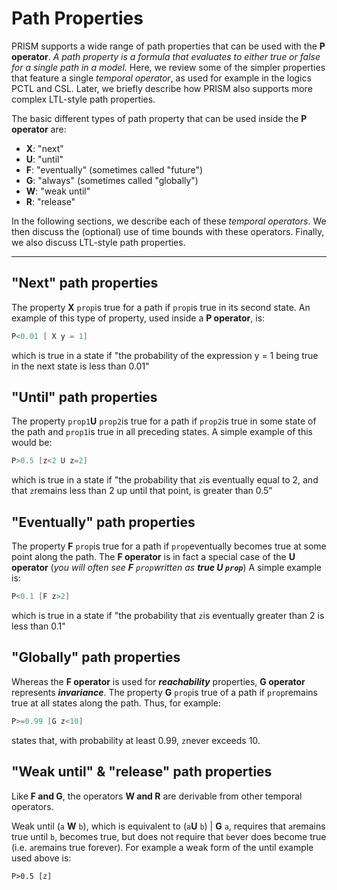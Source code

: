 # Path Properties

PRISM supports a wide range of path properties that can be used with the **P operator**. *A path property is a formula that evaluates to either true or false for a single path in a model.* Here, we review some of the simpler properties that feature a single *temporal operator*, as used for example in the logics PCTL and CSL. Later, we briefly describe how PRISM also supports more complex LTL-style path properties.

The basic different types of path property that can be used inside the **P operator** are:

- **X**: "next"
- **U**: "until"
- **F**: "eventually" (sometimes called "future")
- **G**: "always" (sometimes called "globally")
- **W**: "weak until"
- **R**: "release"

In the following sections, we describe each of these *temporal operators*. We then discuss the (optional) use of time bounds with these operators. Finally, we also discuss LTL-style path properties.


---
## "Next" path properties

The property **X** `prop`is true for a path if `prop`is true in its second state. An example of this type of property, used inside a **P operator**, is:


```c
P<0.01 [ X y = 1]
```

which is true in a state if "the probability of the expression y = 1 being true in the next state is less than 0.01"

## "Until" path properties

The property `prop1`**U** `prop2`is true for a path if `prop2`is true in some state of the path and `prop1`is true in all preceding states. A simple example of this would be:


```c
P>0.5 [z<2 U z=2]
```

which is true in a state if "the probability that `z`is eventually equal to 2, and that `z`remains less than 2 up until that point, is greater than 0.5"

## "Eventually" path properties

The property **F** `prop`is true for a path if `prop`eventually becomes true at some point along the path. The **F operator** is in fact a special case of the **U operator** (*you will often see **F** `prop`written as **true U `prop`***) A simple example is:


```c
P<0.1 [F z>2]
```

which is true in a state if "the probability that `z`is eventually greater than 2 is less than 0.1"

## "Globally" path properties

Whereas the **F operator** is used for ***reachability*** properties, **G operator** represents ***invariance***. The property **G** `prop`is true of a path if `prop`remains true at all states along the path. Thus, for example:


```c
P>=0.99 [G z<10]
```

states that, with probability at least 0.99, `z`never exceeds 10.

## "Weak until" & "release" path properties

Like **F and G**, the operators **W and R** are derivable from other temporal operators.

Weak until (`a` **W** `b`), which is equivalent to (`a`**U** `b`) | **G** `a`, requires that `a`remains true until `b`, becomes true, but does not require that `b`ever does become true (i.e. `a`remains true forever). For example a weak form of the until example used above is:


```
P>0.5 [z]
```

